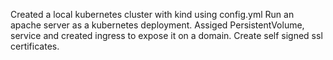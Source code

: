 Created a local kubernetes cluster with kind using config.yml
Run an apache server as a kubernetes deployment.
Assiged PersistentVolume, service and created ingress to expose it on a domain.
Create self signed ssl certificates.
